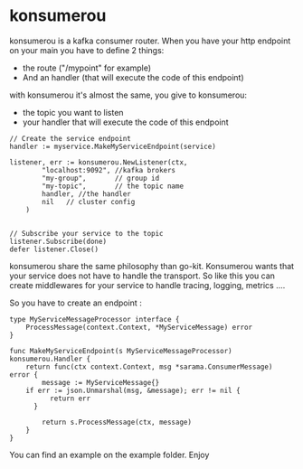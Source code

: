 # konsumerou 

konsumerou is a kafka consumer router. 
When you have your http endpoint on your main you have to define 2 things:
- the route ("/mypoint" for example)
- And an handler (that will execute the code of this endpoint)

with konsumerou it's almost the same, you give to konsumerou:
- the topic you want to listen
- your handler that will execute the code of this endpoint

```golang
// Create the service endpoint
handler := myservice.MakeMyServiceEndpoint(service)

listener, err := konsumerou.NewListener(ctx, 
		"localhost:9092", //kafka brokers
		"my-group",       // group id
		"my-topic",       // the topic name
		handler, //the handler
		nil   // cluster config
	)


// Subscribe your service to the topic
listener.Subscribe(done)
defer listener.Close()
```

konsumerou share the same philosophy than go-kit.
Konsumerou wants that your service does not have to handle the transport.
So like this you can create middlewares for your service to handle tracing, logging, metrics ....

So you have to create an endpoint :

```golang
type MyServiceMessageProcessor interface {
	ProcessMessage(context.Context, *MyServiceMessage) error
}

func MakeMyServiceEndpoint(s MyServiceMessageProcessor) konsumerou.Handler {
	return func(ctx context.Context, msg *sarama.ConsumerMessage) error {
		message := MyServiceMessage{}
    if err := json.Unmarshal(msg, &message); err != nil {
		  return err
	  }

		return s.ProcessMessage(ctx, message)
	}
}
```

You can find an example on the example folder.
Enjoy
